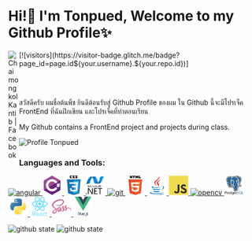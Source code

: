 # Hi!👋 I'm Tonpued, Welcome to my Github Profile✨

<a href="https://www.facebook.com/tonpuedlove4">
  <img align="left" alt="Chaimongkol Kantib | Facebook" width="22px" src="https://raw.githubusercontent.com/peterthehan/peterthehan/master/assets/facebook.svg" />
</a>
[![visitors](https://visitor-badge.glitch.me/badge?page_id=page.id${your.username}.${your.repo.id})]

<br/><br/>

สวัสดีครับ ผมชื่อต้นพืช ยินดีต้อนรับสู่ Github Profile ของผม
ใน Github นี้จะมีโปรเจ็ค FrontEnd ที่ฉันฝึกเขียน และโปรเจ็คที่ทำตอนเรียน

My Github contains a FrontEnd project and projects during class.

![Profile Tonpued](https://scontent.fbkk22-8.fna.fbcdn.net/v/t1.6435-9/79514823_2574971195911737_6342851206456541184_n.jpg?_nc_cat=110&ccb=1-5&_nc_sid=174925&_nc_eui2=AeHepaQgJEsKEgvvw5zx4lcPOkZt3F_pxo86Rm3cX-nGj3DUCuZNzcoqvP_Hm3RovrApneHd8aWQ_cMKjSyTyHVN&_nc_ohc=5i51pUoVZmUAX-ZShOz&tn=SOmgsYoSkV2ehxp4&_nc_ht=scontent.fbkk22-8.fna&oh=00_AT-qUeM8dd4YCu3YuzsHMCf1yo4mIO8zxWPpzrna-WRiqw&oe=62440D55)

<h3 align="left">Languages and Tools:</h3>
<p align="left"> <a href="https://angular.io" target="_blank" rel="noreferrer"> <img src="https://angular.io/assets/images/logos/angular/angular.svg" alt="angular" width="40" height="40"/> </a> <a href="https://www.w3schools.com/cs/" target="_blank" rel="noreferrer"> <img src="https://raw.githubusercontent.com/devicons/devicon/master/icons/csharp/csharp-original.svg" alt="csharp" width="40" height="40"/> </a> <a href="https://www.w3schools.com/css/" target="_blank" rel="noreferrer"> <img src="https://raw.githubusercontent.com/devicons/devicon/master/icons/css3/css3-original-wordmark.svg" alt="css3" width="40" height="40"/> </a> <a href="https://dotnet.microsoft.com/" target="_blank" rel="noreferrer"> <img src="https://raw.githubusercontent.com/devicons/devicon/master/icons/dot-net/dot-net-original-wordmark.svg" alt="dotnet" width="40" height="40"/> </a> <a href="https://git-scm.com/" target="_blank" rel="noreferrer"> <img src="https://www.vectorlogo.zone/logos/git-scm/git-scm-icon.svg" alt="git" width="40" height="40"/> </a> <a href="https://www.w3.org/html/" target="_blank" rel="noreferrer"> <img src="https://raw.githubusercontent.com/devicons/devicon/master/icons/html5/html5-original-wordmark.svg" alt="html5" width="40" height="40"/> </a> <a href="https://www.java.com" target="_blank" rel="noreferrer"> <img src="https://raw.githubusercontent.com/devicons/devicon/master/icons/java/java-original.svg" alt="java" width="40" height="40"/> </a> <a href="https://developer.mozilla.org/en-US/docs/Web/JavaScript" target="_blank" rel="noreferrer"> <img src="https://raw.githubusercontent.com/devicons/devicon/master/icons/javascript/javascript-original.svg" alt="javascript" width="40" height="40"/> </a> <a href="https://opencv.org/" target="_blank" rel="noreferrer"> <img src="https://www.vectorlogo.zone/logos/opencv/opencv-icon.svg" alt="opencv" width="40" height="40"/> </a> <a href="https://www.postgresql.org" target="_blank" rel="noreferrer"> <img src="https://raw.githubusercontent.com/devicons/devicon/master/icons/postgresql/postgresql-original-wordmark.svg" alt="postgresql" width="40" height="40"/> </a> <a href="https://www.python.org" target="_blank" rel="noreferrer"> <img src="https://raw.githubusercontent.com/devicons/devicon/master/icons/python/python-original.svg" alt="python" width="40" height="40"/> </a> <a href="https://reactjs.org/" target="_blank" rel="noreferrer"> <img src="https://raw.githubusercontent.com/devicons/devicon/master/icons/react/react-original-wordmark.svg" alt="react" width="40" height="40"/> </a> <a href="https://sass-lang.com" target="_blank" rel="noreferrer"> <img src="https://raw.githubusercontent.com/devicons/devicon/master/icons/sass/sass-original.svg" alt="sass" width="40" height="40"/> </a> <a href="https://vuejs.org/" target="_blank" rel="noreferrer"> <img src="https://raw.githubusercontent.com/devicons/devicon/master/icons/vuejs/vuejs-original-wordmark.svg" alt="vuejs" width="40" height="40"/> </a> </p>

![github state](https://github-readme-stats.vercel.app/api?username=devmonter&count_private=true&show_icons=true&theme=dark)
![github state](https://github-readme-stats.vercel.app/api/top-langs/?username=devmonter&show_icons=true&theme=dark)

<!--![visitors](https://visitor-badge.glitch.me/badge?page_id=page.id${your.username}.${your.repo.id})
### Hi there 👋

**devmonter/devmonter** is a ✨ _special_ ✨ repository because its `README.md` (this file) appears on your GitHub profile.

Here are some ideas to get you started:

- 🔭 I’m currently working on ...
- 🌱 I’m currently learning ...
- 👯 I’m looking to collaborate on ...
- 🤔 I’m looking for help with ...
- 💬 Ask me about ...
- 📫 How to reach me: ...
- 😄 Pronouns: ...
- ⚡ Fun fact: ...
-->
